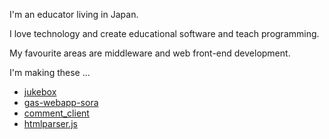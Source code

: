 <!--
**tanykazy/tanykazy** is a ✨ _special_ ✨ repository because its `README.md` (this file) appears on your GitHub profile.

Here are some ideas to get you started:

- 🔭 I’m currently working on ...
- 🌱 I’m currently learning ...
- 👯 I’m looking to collaborate on ...
- 🤔 I’m looking for help with ...
- 💬 Ask me about ...
- 📫 How to reach me: ...
- 😄 Pronouns: ...
- ⚡ Fun fact: ...
-->

I'm an educator living in Japan.

I love technology and create educational software and teach programming.

My favourite areas are middleware and web front-end development.

I'm making these ...
- [jukebox](https://tanykazy.github.io/jukebox/)
- [gas-webapp-sora](https://github.com/tanykazy/gas-webapp-sora)
- [comment_client](https://github.com/tanykazy/comment_client)
- [htmlparser.js](https://github.com/tanykazy/htmlparser.js)

